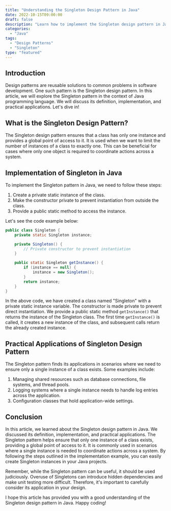 ```yaml
--- 
title: "Understanding the Singleton Design Pattern in Java"
date: 2022-10-15T09:00:00
draft: false
description: "Learn how to implement the Singleton design pattern in Java and its practical applications."
categories:
  - "Java"
tags:
  - "Design Patterns"
  - "Singleton"
type: "featured"
---
```


## Introduction

Design patterns are reusable solutions to common problems in software development. One such pattern is the Singleton design pattern. In this article, we will explore the Singleton pattern in the context of Java programming language. We will discuss its definition, implementation, and practical applications. Let's dive in!

## What is the Singleton Design Pattern?

The Singleton design pattern ensures that a class has only one instance and provides a global point of access to it. It is used when we want to limit the number of instances of a class to exactly one. This can be beneficial for cases where only one object is required to coordinate actions across a system.

## Implementation of Singleton in Java

To implement the Singleton pattern in Java, we need to follow these steps:

1. Create a private static instance of the class.
2. Make the constructor private to prevent instantiation from outside the class.
3. Provide a public static method to access the instance.

Let's see the code example below:

```java
public class Singleton {
    private static Singleton instance;

    private Singleton() {
        // Private constructor to prevent instantiation
    }

    public static Singleton getInstance() {
        if (instance == null) {
            instance = new Singleton();
        }
        return instance;
    }
}
```

In the above code, we have created a class named "Singleton" with a private static instance variable. The constructor is made private to prevent direct instantiation. We provide a public static method `getInstance()` that returns the instance of the Singleton class. The first time `getInstance()` is called, it creates a new instance of the class, and subsequent calls return the already created instance.

## Practical Applications of Singleton Design Pattern

The Singleton pattern finds its applications in scenarios where we need to ensure only a single instance of a class exists. Some examples include:

1. Managing shared resources such as database connections, file systems, and thread pools.
2. Logging systems where a single instance needs to handle log entries across the application.
3. Configuration classes that hold application-wide settings.

## Conclusion

In this article, we learned about the Singleton design pattern in Java. We discussed its definition, implementation, and practical applications. The Singleton pattern helps ensure that only one instance of a class exists, providing a global point of access to it. It is commonly used in scenarios where a single instance is needed to coordinate actions across a system. By following the steps outlined in the implementation example, you can easily create Singleton instances in your Java projects.

Remember, while the Singleton pattern can be useful, it should be used judiciously. Overuse of Singletons can introduce hidden dependencies and make unit testing more difficult. Therefore, it's important to carefully consider its application in your design.

I hope this article has provided you with a good understanding of the Singleton design pattern in Java. Happy coding!

